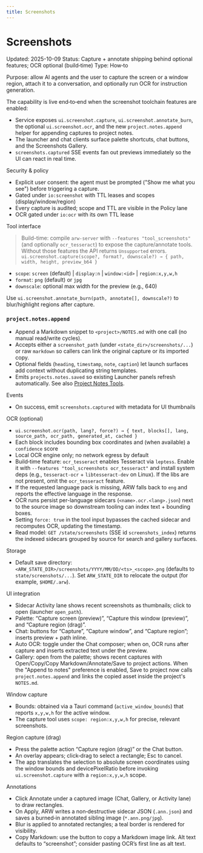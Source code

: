 ```yaml
---
title: Screenshots
---
```


# Screenshots
Updated: 2025-10-09
Status: Capture + annotate shipping behind optional features; OCR optional (build‑time)
Type: How‑to

Purpose: allow AI agents and the user to capture the screen or a window region, attach it to a conversation, and optionally run OCR for instruction generation.

The capability is live end‑to‑end when the screenshot toolchain features are enabled:
- Service exposes `ui.screenshot.capture`, `ui.screenshot.annotate_burn`, the optional `ui.screenshot.ocr`, and the new `project.notes.append` helper for appending captures to project notes.
- The launcher and chat clients surface palette shortcuts, chat buttons, and the Screenshots Gallery.
- `screenshots.captured` SSE events fan out previews immediately so the UI can react in real time.

Security & policy
- Explicit user consent: the agent must be prompted ("Show me what you see") before triggering a capture.
- Gated under `io:screenshot` with TTL leases and scopes (display/window/region)
- Every capture is audited; scope and TTL are visible in the Policy lane
- OCR gated under `io:ocr` with its own TTL lease

Tool interface
> Build-time: compile `arw-server` with `--features "tool_screenshots"` (and
> optionally `ocr_tesseract`) to expose the capture/annotate tools. Without
> those features the API returns `Unsupported` errors.
`ui.screenshot.capture(scope?, format?, downscale?) → { path, width, height, preview_b64 }`
- `scope`: `screen` (default) | `display:n` | `window:<id>` | `region:x,y,w,h`
- `format`: `png` (default) or `jpg`
- `downscale`: optional max width for the preview (e.g., 640)

Use `ui.screenshot.annotate_burn(path, annotate[], downscale?)` to blur/highlight regions after capture.

### `project.notes.append`
- Append a Markdown snippet to `<project>/NOTES.md` with one call (no manual read/write cycles).
- Accepts either a `screenshot_path` (under `<state_dir>/screenshots/...`) or raw `markdown` so callers can link the original capture or its imported copy.
- Optional fields (`heading`, `timestamp`, `note`, `caption`) let launch surfaces add context without duplicating string templates.
- Emits `projects.notes.saved` so existing Launcher panels refresh automatically. See also [Project Notes Tools](../reference/tools/project_notes.md).

Events
- On success, emit `screenshots.captured` with metadata for UI thumbnails

OCR (optional)
- `ui.screenshot.ocr(path, lang?, force?) → { text, blocks[], lang, source_path, ocr_path, generated_at, cached }`
- Each block includes bounding box coordinates and (when available) a `confidence` score
- Local OCR engine only; no network egress by default
- Build‑time feature: `ocr_tesseract` enables Tesseract via `leptess`. Enable it
  with `--features "tool_screenshots ocr_tesseract"` and install system deps
  (e.g., `tesseract-ocr` + `libtesseract-dev` on Linux). If the libs are not
  present, omit the `ocr_tesseract` feature.
- If the requested language pack is missing, ARW falls back to `eng` and reports the effective language in the response.
- OCR runs persist per-language sidecars (`<name>.ocr.<lang>.json`) next to the source image so downstream tooling can index text + bounding boxes.
- Setting `force: true` in the tool input bypasses the cached sidecar and recomputes OCR, updating the timestamp.
- Read model: `GET /state/screenshots` (SSE id `screenshots_index`) returns the indexed sidecars grouped by source for search and gallery surfaces.

Storage
- Default save directory: `<ARW_STATE_DIR>/screenshots/YYYY/MM/DD/<ts>_<scope>.png`
  (defaults to `state/screenshots/...`). Set `ARW_STATE_DIR` to relocate the
  output (for example, `$HOME/.arw`).

UI integration
- Sidecar Activity lane shows recent screenshots as thumbnails; click to open (launcher `open_path`).
- Palette: “Capture screen (preview)”, “Capture this window (preview)”, and “Capture region (drag)”.
- Chat: buttons for “Capture”, “Capture window”, and “Capture region”; inserts preview + path inline.
- Auto OCR: toggle under the Chat composer; when on, OCR runs after capture and inserts extracted text under the preview.
- Gallery: open from the palette; shows recent captures with Open/Copy/Copy Markdown/Annotate/Save to project actions. When the "Append to notes" preference is enabled, Save to project now calls `project.notes.append` and links the copied asset inside the project's `NOTES.md`.

Window capture
- Bounds: obtained via a Tauri command (`active_window_bounds`) that reports `x,y,w,h` for the active window.
- The capture tool uses `scope: region:x,y,w,h` for precise, relevant screenshots.

Region capture (drag)
- Press the palette action “Capture region (drag)” or the Chat button.
- An overlay appears; click‑drag to select a rectangle; Esc to cancel.
- The app translates the selection to absolute screen coordinates using the window bounds and devicePixelRatio before invoking `ui.screenshot.capture` with a `region:x,y,w,h` scope.

Annotations
- Click Annotate under a captured image (Chat, Gallery, or Activity lane) to draw rectangles.
- On Apply, ARW writes a non‑destructive sidecar JSON (`.ann.json`) and saves a burned‑in annotated sibling image (`*.ann.png/jpg`).
- Blur is applied to annotated rectangles; a teal border is rendered for visibility.
- Copy Markdown: use the button to copy a Markdown image link. Alt text defaults to “screenshot”; consider pasting OCR’s first line as alt text.
